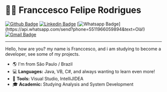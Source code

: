 # :man_technologist: Franccesco Felipe Rodrigues

[![Github Badge](https://img.shields.io/badge/-Github-000?style=flat-square&logo=Github&logoColor=white&link=https://github.com/lucasgdb)](https://github.com/ffresanto)
[![Linkedin Badge](https://img.shields.io/badge/-LinkedIn-blue?style=flat-square&logo=Linkedin&logoColor=white&link=https://www.linkedin.com/in/franccesco-felipe-rodrigues/)](https://www.linkedin.com/in/franccesco-felipe-rodrigues/)
[![Whatsapp Badge](https://img.shields.io/badge/-Whatsapp-4CA143?style=flat-square&labelColor=4CA143&logo=whatsapp&logoColor=white&link=https://api.whatsapp.com/send?phone=5512988344336&text=Olá!)](https://api.whatsapp.com/send?phone=5511966059894&text=Olá!)
[![Gmail Badge](https://img.shields.io/badge/-Gmail-c14438?style=flat-square&logo=Gmail&logoColor=white&link=mailto:lucasgdbittencourt@gmail.com)](mailto:ffresanto@gmail.com)

---
Hello, how are you? my name is Franccesco, and i am studying to become a developer, see some of my projects.

- 🌎 I'm from São Paulo / Brazil
- 💻 **Languages:** Java, VB, C#, and always wanting to learn even more!
- 🔧 **Tools:** Visual Studio, IntelliJIDEA
- 🎓 **Academic:** Studying Analysis and System Development

